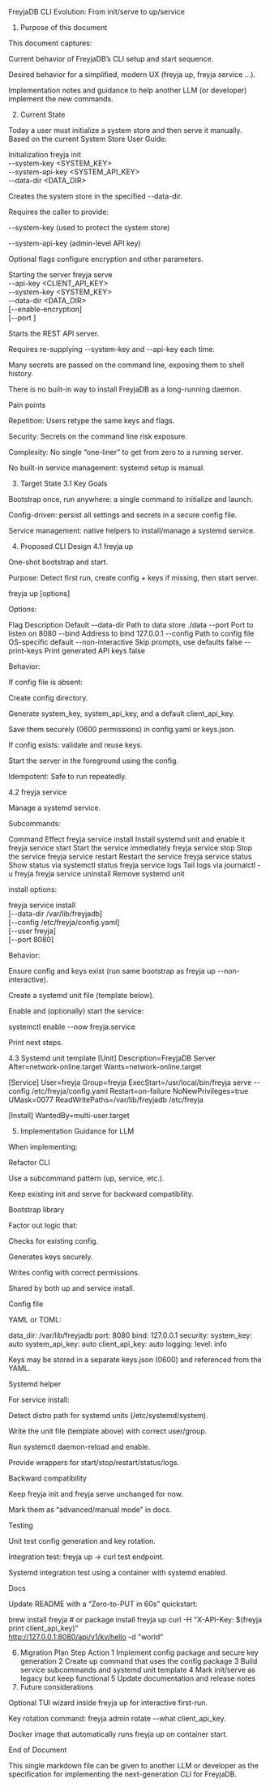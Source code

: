 FreyjaDB CLI Evolution: From init/serve to up/service

1. Purpose of this document

This document captures:

Current behavior of FreyjaDB’s CLI setup and start sequence.

Desired behavior for a simplified, modern UX (freyja up, freyja service …).

Implementation notes and guidance to help another LLM (or developer) implement the new commands.

2. Current State

Today a user must initialize a system store and then serve it manually.
Based on the current System Store User Guide:

Initialization
freyja init \
  --system-key <SYSTEM_KEY> \
  --system-api-key <SYSTEM_API_KEY> \
  --data-dir <DATA_DIR>

Creates the system store in the specified --data-dir.

Requires the caller to provide:

--system-key (used to protect the system store)

--system-api-key (admin-level API key)

Optional flags configure encryption and other parameters.

Starting the server
freyja serve \
  --api-key <CLIENT_API_KEY> \
  --system-key <SYSTEM_KEY> \
  --data-dir <DATA_DIR> \
  [--enable-encryption] \
  [--port <PORT>]

Starts the REST API server.

Requires re-supplying --system-key and --api-key each time.

Many secrets are passed on the command line, exposing them to shell history.

There is no built-in way to install FreyjaDB as a long-running daemon.

Pain points

Repetition: Users retype the same keys and flags.

Security: Secrets on the command line risk exposure.

Complexity: No single “one-liner” to get from zero to a running server.

No built-in service management: systemd setup is manual.

3. Target State
3.1 Key Goals

Bootstrap once, run anywhere: a single command to initialize and launch.

Config-driven: persist all settings and secrets in a secure config file.

Service management: native helpers to install/manage a systemd service.

4. Proposed CLI Design
4.1 freyja up

One-shot bootstrap and start.

Purpose: Detect first run, create config + keys if missing, then start server.

freyja up [options]

Options:

Flag Description Default
--data-dir Path to data store ./data
--port Port to listen on 8080
--bind Address to bind 127.0.0.1
--config Path to config file OS-specific default
--non-interactive Skip prompts, use defaults false
--print-keys Print generated API keys false

Behavior:

If config file is absent:

Create config directory.

Generate system_key, system_api_key, and a default client_api_key.

Save them securely (0600 permissions) in config.yaml or keys.json.

If config exists: validate and reuse keys.

Start the server in the foreground using the config.

Idempotent: Safe to run repeatedly.

4.2 freyja service

Manage a systemd service.

Subcommands:

Command Effect
freyja service install Install systemd unit and enable it
freyja service start Start the service immediately
freyja service stop Stop the service
freyja service restart Restart the service
freyja service status Show status via systemctl status
freyja service logs Tail logs via journalctl -u freyja
freyja service uninstall Remove systemd unit

install options:

freyja service install \
  [--data-dir /var/lib/freyjadb] \
  [--config /etc/freyja/config.yaml] \
  [--user freyja] \
  [--port 8080]

Behavior:

Ensure config and keys exist (run same bootstrap as freyja up --non-interactive).

Create a systemd unit file (template below).

Enable and (optionally) start the service:

systemctl enable --now freyja.service

Print next steps.

4.3 Systemd unit template
[Unit]
Description=FreyjaDB Server
After=network-online.target
Wants=network-online.target

[Service]
User=freyja
Group=freyja
ExecStart=/usr/local/bin/freyja serve --config /etc/freyja/config.yaml
Restart=on-failure
NoNewPrivileges=true
UMask=0077
ReadWritePaths=/var/lib/freyjadb /etc/freyja

[Install]
WantedBy=multi-user.target

5. Implementation Guidance for LLM

When implementing:

Refactor CLI

Use a subcommand pattern (up, service, etc.).

Keep existing init and serve for backward compatibility.

Bootstrap library

Factor out logic that:

Checks for existing config.

Generates keys securely.

Writes config with correct permissions.

Shared by both up and service install.

Config file

YAML or TOML:

data_dir: /var/lib/freyjadb
port: 8080
bind: 127.0.0.1
security:
  system_key: auto
  system_api_key: auto
  client_api_key: auto
logging:
  level: info

Keys may be stored in a separate keys.json (0600) and referenced from the YAML.

Systemd helper

For service install:

Detect distro path for systemd units (/etc/systemd/system).

Write the unit file (template above) with correct user/group.

Run systemctl daemon-reload and enable.

Provide wrappers for start/stop/restart/status/logs.

Backward compatibility

Keep freyja init and freyja serve unchanged for now.

Mark them as “advanced/manual mode” in docs.

Testing

Unit test config generation and key rotation.

Integration test: freyja up → curl test endpoint.

Systemd integration test using a container with systemd enabled.

Docs

Update README with a “Zero-to-PUT in 60s” quickstart:

brew install freyja   # or package install
freyja up
curl -H "X-API-Key: $(freyja print client_api_key)" \
  <http://127.0.0.1:8080/api/v1/kv/hello> -d "world"

6. Migration Plan
Step Action
1 Implement config package and secure key generation
2 Create up command that uses the config package
3 Build service subcommands and systemd unit template
4 Mark init/serve as legacy but keep functional
5 Update documentation and release notes
7. Future considerations

Optional TUI wizard inside freyja up for interactive first-run.

Key rotation command: freyja admin rotate --what client_api_key.

Docker image that automatically runs freyja up on container start.

End of Document

This single markdown file can be given to another LLM or developer as the specification for implementing the next-generation CLI for FreyjaDB.
